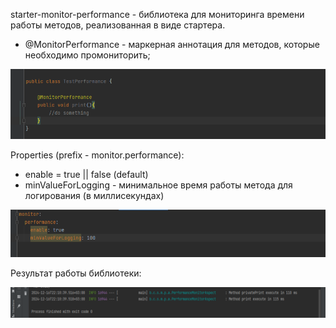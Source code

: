 starter-monitor-performance - библиотека для мониторинга времени работы методов, реализованная в виде стартера.

- @MonitorPerformance - маркерная аннотация для методов, которые необходимо промониторить;

![](Annotation.png)

Properties (prefix - monitor.performance):

- enable = true || false (default) 
- minValueForLogging - минимальное время работы метода для логирования (в миллисекундах)

![](Properties.png)

Результат работы библиотеки:

![Starter.png](Starter.png)